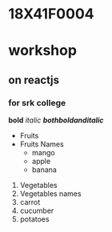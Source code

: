 # 18X41F0004
# workshop
## on reactjs
### for srk college
**bold**
*italic*
***bothboldanditalic***

* Fruits
* Fruits Names
  * mango
  * apple
  * banana
1. Vegetables
2. Vegetables names
 1. carrot
 2. cucumber
 3. potatoes
  
